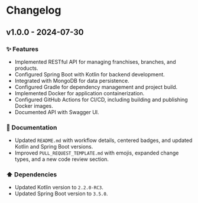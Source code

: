 # Changelog

## v1.0.0 - 2024-07-30

### ✨ Features

- Implemented RESTful API for managing franchises, branches, and products.
- Configured Spring Boot with Kotlin for backend development.
- Integrated with MongoDB for data persistence.
- Configured Gradle for dependency management and project build.
- Implemented Docker for application containerization.
- Configured GitHub Actions for CI/CD, including building and publishing Docker images.
- Documented API with Swagger UI.

### 📝 Documentation

- Updated `README.md` with workflow details, centered badges, and updated Kotlin and Spring Boot versions.
- Improved `PULL_REQUEST_TEMPLATE.md` with emojis, expanded change types, and a new code review section.

### ⬆️ Dependencies

- Updated Kotlin version to `2.2.0-RC3`.
- Updated Spring Boot version to `3.5.0`.